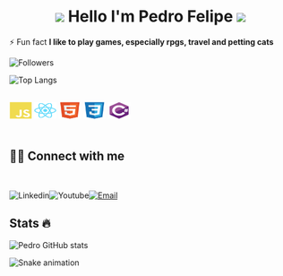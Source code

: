 <h1 align="center">
<img src="https://media.giphy.com/media/v1.Y2lkPTc5MGI3NjExNzJlZjY0MDk0YzNmZDRjYmZjNTY5YzZhOGQyMTE3MjFmYWJkOWM2NyZjdD1z/nTY7xABlmpgQe9ZcFs/giphy.gif" width="50">
Hello I'm Pedro Felipe  <img src="https://media.giphy.com/media/v1.Y2lkPTc5MGI3NjExNzJlZjY0MDk0YzNmZDRjYmZjNTY5YzZhOGQyMTE3MjFmYWJkOWM2NyZjdD1z/nTY7xABlmpgQe9ZcFs/giphy.gif" width="50">
</h1>

⚡ Fun fact **I like to play games, especially rpgs, travel and petting cats**

![Followers](https://img.shields.io/github/followers/Pedrofelipe3349?logo=github&style=for-the-badge)

<!--
**Leonardo-Lourenco/Leonardo-Lourenco** is a ✨ _special_ ✨ repository because its `README.md` (this file) appears on your GitHub profile.

Here are some ideas to get you started:

- 🔭 I’m currently working on ...
- 🌱 I’m currently learning ...
- 👯 I’m looking to collaborate on ...
- 🤔 I’m looking for help with ...
- 💬 Ask me about ...
- 📫 How to reach me: ...
- 😄 Pronouns: ...
- ⚡ Fun fact: ...
-->

![Top Langs](https://github-readme-stats.vercel.app/api/top-langs/?username=Pedrofelipe3349&layout=compact&langs_counts=16&theme=dark)

<div style="display: inline_block"><br>
  <img align="center" alt="Js" height="30" width="40" src="https://raw.githubusercontent.com/devicons/devicon/master/icons/javascript/javascript-plain.svg">
  <img align="center" alt="React" height="30" width="40" src="https://raw.githubusercontent.com/devicons/devicon/master/icons/react/react-original.svg">
  <img align="center" alt="HTML" height="30" width="40" src="https://raw.githubusercontent.com/devicons/devicon/master/icons/html5/html5-original.svg">
  <img align="center" alt="CSS" height="30" width="40" src="https://raw.githubusercontent.com/devicons/devicon/master/icons/css3/css3-original.svg">
  <img align="center" alt="Csharp" height="30" width="40" src="https://raw.githubusercontent.com/devicons/devicon/master/icons/csharp/csharp-original.svg">
</div>

## <br /> 🙋‍♂️ Connect with me 



<!-- Badges template - https://github.com/Ileriayo/markdown-badges#social-->

<br />




 
  <a  href="https://www.linkedin.com/in/leonardo-lourenco-0594b1139/"><img align="left" alt="Linkedin" title="Youtube" src="https://img.shields.io/badge/linkedin-%230077B5.svg?style=for-the-badge&logo=linkedin&logoColor=white"/></a>
 <a  href="https://www.instagram.com/coffee.tag.podcast/"><img align="left" alt="Youtube" title="Instagram" src="https://img.shields.io/badge/instagram-%23E4405F.svg?style=for-the-badge&logo=Instagram&logoColor=white"/></a>
[![Email](https://img.shields.io/badge/Gmail-D14836?style=for-the-badge&logo=gmail&logoColor=white)](mailto:pedrofelipe3349@gmail.com)

## **Stats** 🔥

![Pedro GitHub stats](https://github-readme-stats.vercel.app/api?username=Pedrofelipe3349&show_icons=true&theme=dark&include_all_commits=true&count_private=true)

![Snake animation](https://github.com/roberioz/Pedrofelipe3349/blob/output/github-contribution-grid-snake.svg)





